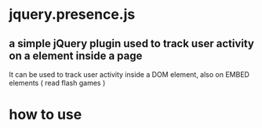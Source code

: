 <h1>jquery.presence.js </h1>

<h2> a simple jQuery plugin used to track user activity on a element inside a page</h2>


<p>It can be used to track user activity inside a DOM element, also on EMBED elements ( read flash games ) </p>



<h1>how to use</h1>

 
